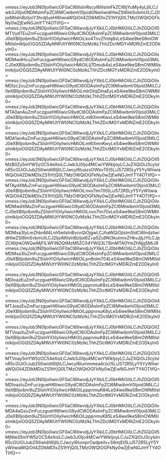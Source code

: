 vmess://eyJob3N0IjoiIiwicGF0aCI6IiIsInRscyI6IiIsImFkZCI6IjYuMy4yLjIiLCJwb3J0Ijo0NDMsImFpZCI6MCwibmV0IjoidGNwIiwidHlwZSI6Im5vbmUiLCJ2IjoiMiIsInBzIjoiY3hrdjIueHl6IiwiaWQiOiI4ZDlkMDIxZS1hYjQ0LTMzOWQtOGFkNy0wZjEwNGJmYTY4OTIifQ==
vmess://eyJob3N0IjoiIiwicGF0aCI6IlwvdjJyYXkiLCJ0bHMiOiIiLCJhZGQiOiI5MTVydTEuZmFuczgueHl6IiwicG9ydCI6ODAsImFpZCI6MiwibmV0Ijoid3MiLCJ0eXBlIjoibm9uZSIsInYiOiIyIiwicHMiOiLkv4TnvZfmlq8xLeS4iee9keS8mOWMliIsImlkIjoiOGQ5ZDAyMWUtYWI0NC0zMzlkLThhZDctMGYxMDRiZmE2ODkyIn0=
vmess://eyJob3N0IjoiIiwicGF0aCI6IlwvdjJyYXkiLCJ0bHMiOiIiLCJhZGQiOiIxMDMwdHcuZmFuczgueHl6IiwicG9ydCI6ODAsImFpZCI6MiwibmV0Ijoid3MiLCJ0eXBlIjoibm9uZSIsInYiOiIyIiwicHMiOiLlj7Dmub4xLeS4iee9keS8mOWMliIsImlkIjoiOGQ5ZDAyMWUtYWI0NC0zMzlkLThhZDctMGYxMDRiZmE2ODkyIn0=
vmess://eyJob3N0IjoiIiwicGF0aCI6IlwvdjJyYXkiLCJ0bHMiOiIiLCJhZGQiOiIxMDIzc2cuZmFuczgueHl6IiwicG9ydCI6ODAsImFpZCI6MiwibmV0Ijoid3MiLCJ0eXBlIjoibm9uZSIsInYiOiIyIiwicHMiOiLmlrDliqDlnaEyLeS4iee9keS8mOWMliIsImlkIjoiOGQ5ZDAyMWUtYWI0NC0zMzlkLThhZDctMGYxMDRiZmE2ODkyIn0=
vmess://eyJob3N0IjoiIiwicGF0aCI6IlwvdjJyYXkiLCJ0bHMiOiIiLCJhZGQiOiIxMTA0anAuZmFuczgueHl6IiwicG9ydCI6ODAsImFpZCI6MiwibmV0Ijoid3MiLCJ0eXBlIjoibm9uZSIsInYiOiIyIiwicHMiOiLml6XmnKwxLeS4iee9keS8mOWMliIsImlkIjoiOGQ5ZDAyMWUtYWI0NC0zMzlkLThhZDctMGYxMDRiZmE2ODkyIn0=
vmess://eyJob3N0IjoiIiwicGF0aCI6IlwvdjJyYXkiLCJ0bHMiOiIiLCJhZGQiOiIxMDA1anAuZmFuczgueHl6IiwicG9ydCI6ODAsImFpZCI6MiwibmV0Ijoid3MiLCJ0eXBlIjoibm9uZSIsInYiOiIyIiwicHMiOiLml6XmnKwyLeS4iee9keS8mOWMliIsImlkIjoiOGQ5ZDAyMWUtYWI0NC0zMzlkLThhZDctMGYxMDRiZmE2ODkyIn0=
vmess://eyJob3N0IjoiIiwicGF0aCI6IlwvdjJyYXkiLCJ0bHMiOiIiLCJhZGQiOiI5MzB0Zy5mYW5zOC54eXoiLCJwb3J0Ijo4MCwiYWlkIjoyLCJuZXQiOiJ3cyIsInR5cGUiOiJub25lIiwidiI6IjIiLCJwcyI6IuazsOWbvTEt5LiJ572R5LyY5YyWIiwiaWQiOiI4ZDlkMDIxZS1hYjQ0LTMzOWQtOGFkNy0wZjEwNGJmYTY4OTIifQ==
vmess://eyJob3N0IjoiIiwicGF0aCI6IlwvdjJyYXkiLCJ0bHMiOiIiLCJhZGQiOiIxMTAydXMuZmFuczgueHl6IiwicG9ydCI6ODAsImFpZCI6MiwibmV0Ijoid3MiLCJ0eXBlIjoibm9uZSIsInYiOiIyIiwicHMiOiLnvo7lm70t5LiJ572R5LyY5YyWIiwiaWQiOiI4ZDlkMDIxZS1hYjQ0LTMzOWQtOGFkNy0wZjEwNGJmYTY4OTIifQ==
vmess://eyJob3N0IjoiIiwicGF0aCI6IlwvdjJyYXkiLCJ0bHMiOiIiLCJhZGQiOiIxMDMwdXMuZmFuczgueHl6IiwicG9ydCI6ODAsImFpZCI6MiwibmV0Ijoid3MiLCJ0eXBlIjoibm9uZSIsInYiOiIyIiwicHMiOiLnvo7lm70xLeS4iee9keS8mOWMliIsImlkIjoiOGQ5ZDAyMWUtYWI0NC0zMzlkLThhZDctMGYxMDRiZmE2ODkyIn0=
vmess://eyJob3N0IjoiIiwicGF0aCI6IlwvdjJyYXkiLCJ0bHMiOiIiLCJhZGQiOiIxMDMxa3IyLmZhbnM4Lnh5eiIsInBvcnQiOjgwLCJhaWQiOjIsIm5ldCI6IndzIiwidHlwZSI6Im5vbmUiLCJ2IjoiMiIsInBzIjoi6Z+p5Zu9Ni3kuInnvZHkvJjljJYiLCJpZCI6IjhkOWQwMjFlLWFiNDQtMzM5ZC04YWQ3LTBmMTA0YmZhNjg5MiJ9
vmess://eyJob3N0IjoiIiwicGF0aCI6IlwvdjJyYXkiLCJ0bHMiOiIiLCJhZGQiOiIxMDMxa3IuZmFuczgueHl6IiwicG9ydCI6ODAsImFpZCI6MiwibmV0Ijoid3MiLCJ0eXBlIjoibm9uZSIsInYiOiIyIiwicHMiOiLpn6nlm704LeS4iee9keS8mOWMliIsImlkIjoiOGQ5ZDAyMWUtYWI0NC0zMzlkLThhZDctMGYxMDRiZmE2ODkyIn0=
vmess://eyJob3N0IjoiIiwicGF0aCI6IlwvdjJyYXkiLCJ0bHMiOiIiLCJhZGQiOiI5MDloazEuZmFuczgueHl6IiwicG9ydCI6ODAsImFpZCI6MiwibmV0Ijoid3MiLCJ0eXBlIjoibm9uZSIsInYiOiIyIiwicHMiOiLpppnmuK8xLeS4iee9keS8mOWMliIsImlkIjoiOGQ5ZDAyMWUtYWI0NC0zMzlkLThhZDctMGYxMDRiZmE2ODkyIn0=
vmess://eyJob3N0IjoiIiwicGF0aCI6IlwvdjJyYXkiLCJ0bHMiOiIiLCJhZGQiOiI4MTJoazEuZmFuczgueHl6IiwicG9ydCI6ODAsImFpZCI6MiwibmV0Ijoid3MiLCJ0eXBlIjoibm9uZSIsInYiOiIyIiwicHMiOiLpppnmuK8yLeS4iee9keS8mOWMliIsImlkIjoiOGQ5ZDAyMWUtYWI0NC0zMzlkLThhZDctMGYxMDRiZmE2ODkyIn0=
vmess://eyJob3N0IjoiIiwicGF0aCI6IlwvdjJyYXkiLCJ0bHMiOiIiLCJhZGQiOiI2MTVoazIuZmFuczgueHl6IiwicG9ydCI6ODAsImFpZCI6MiwibmV0Ijoid3MiLCJ0eXBlIjoibm9uZSIsInYiOiIyIiwicHMiOiLpppnmuK8zLeS4iee9keS8mOWMliIsImlkIjoiOGQ5ZDAyMWUtYWI0NC0zMzlkLThhZDctMGYxMDRiZmE2ODkyIn0=
vmess://eyJob3N0IjoiIiwicGF0aCI6IlwvdjJyYXkiLCJ0bHMiOiIiLCJhZGQiOiI3MTVoay5mYW5zOC54eXoiLCJwb3J0Ijo4MCwiYWlkIjoyLCJuZXQiOiJ3cyIsInR5cGUiOiJub25lIiwidiI6IjIiLCJwcyI6Iummmea4rzct5LiJ572R5LyY5YyWIiwiaWQiOiI4ZDlkMDIxZS1hYjQ0LTMzOWQtOGFkNy0wZjEwNGJmYTY4OTIifQ==
vmess://eyJob3N0IjoiIiwicGF0aCI6IlwvdjJyYXkiLCJ0bHMiOiIiLCJhZGQiOiI5MDloazIuZmFuczgueHl6IiwicG9ydCI6ODAsImFpZCI6MiwibmV0Ijoid3MiLCJ0eXBlIjoibm9uZSIsInYiOiIyIiwicHMiOiLpppnmuK84LeS4iee9keS8mOWMliIsImlkIjoiOGQ5ZDAyMWUtYWI0NC0zMzlkLThhZDctMGYxMDRiZmE2ODkyIn0=
vmess://eyJob3N0IjoiIiwicGF0aCI6IlwvdjJyYXkiLCJ0bHMiOiIiLCJhZGQiOiIxMDA4aGsuZmFuczgueHl6IiwicG9ydCI6ODAsImFpZCI6MiwibmV0Ijoid3MiLCJ0eXBlIjoibm9uZSIsInYiOiIyIiwicHMiOiLpppnmuK85LeS4iee9keS8mOWMliIsImlkIjoiOGQ5ZDAyMWUtYWI0NC0zMzlkLThhZDctMGYxMDRiZmE2ODkyIn0=
vmess://eyJob3N0IjoiIiwicGF0aCI6IlwvdjJyYXkiLCJ0bHMiOiIiLCJhZGQiOiI5MjNteS5mYW5zOC54eXoiLCJwb3J0Ijo4MCwiYWlkIjoyLCJuZXQiOiJ3cyIsInR5cGUiOiJub25lIiwidiI6IjIiLCJwcyI6IumprOadpeilv+S6mjEt5LiJ572R5LyY5YyWIiwiaWQiOiI4ZDlkMDIxZS1hYjQ0LTMzOWQtOGFkNy0wZjEwNGJmYTY4OTIifQ==
